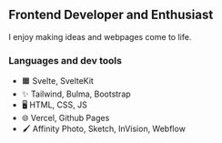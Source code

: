 ## Frontend Developer and Enthusiast
I enjoy making ideas and webpages come to life.

### Languages and dev tools
* 🟧 Svelte, SvelteKit
* ✨ Tailwind, Bulma, Bootstrap
* 🖥️ HTML, CSS, JS
* 🌐 Vercel, Github Pages
* 🖌 Affinity Photo, Sketch, InVision, Webflow
